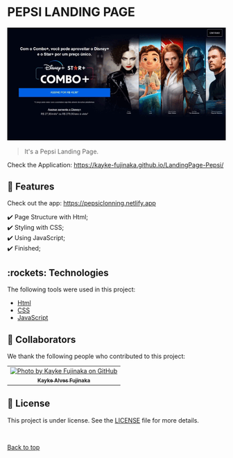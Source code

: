 # PEPSI LANDING PAGE

<img src="./assets/img/gif.gif" alt="Test Gif">

> It's a Pepsi Landing Page.

Check the Application: https://kayke-fujinaka.github.io/LandingPage-Pepsi/
## :dart: Features ##

Check out the app: https://pepsiclonning.netlify.app


:heavy_check_mark: Page Structure with Html;\
:heavy_check_mark: Styling with CSS;\
:heavy_check_mark: Using JavaScript;\
:heavy_check_mark: Finished;
## :rockets: Technologies ##

The following tools were used in this project:

- [Html](https://developer.mozilla.org/en-US/docs/Web/HTML/Element/html/)
- [CSS](https://developer.mozilla.org/en-US/docs/Web/CSS)
- [JavaScript](https://developer.mozilla.org/en-US/docs/Web/JavaScript)
## 🤝 Collaborators

We thank the following people who contributed to this project:

<table>
  <tr>
    <td align="center">
      <a href="#">
        <img src="https://avatars.githubusercontent.com/u/98772000?s=400&u=80de9af672be7f75cc7a546838552cf63d5b82fe&v=4" width="140px;" alt="Photo by Kayke Fujinaka on GitHub"/><br>
        <sub>
          <b>Kayke Alves Fujinaka</b>
        </sub>
      </a>
    </all>
  </tr>
</table>

## 📝 License

This project is under license. See the [LICENSE](LICENSE.md) file for more details.

&#xa0;

<a href="#top">Back to top</a>
